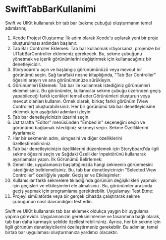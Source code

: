 # SwiftTabBarKullanimi

Swift ve UIKit kullanarak bir tab bar (sekme çubuğu) oluşturmanın temel adımlarını;

1. Xcode Projesi Oluşturma:
İlk adım olarak Xcode'u açılarak yeni bir proje oluşturulması ardından başlanır.
2. Tab Bar Controller Eklemek:
Tab bar kullanmak istiyorsanız, projenize bir UITabBarController eklemeniz gerekecek. Bu, sekme çubuğunu yönetmek ve içerik görünümlerini değiştirmek için kullanacağınız bir denetleyicidir.
3. Storyboard'u açın ve başlangıç görünümünüzü veya mevcut bir görünümü seçin.
Sağ taraftaki nesne kitaplığında, "Tab Bar Controller" öğesini arayın ve ana görünümünüze sürükleyin.
4. Görünümleri Eklemek:
Tab bar ile kullanmak istediğiniz görünümleri eklemelisiniz. Bu görünümler, kullanıcılar sekme çubuğu üzerinden geçiş yapabileceği farklı içerikleri temsil eder.Görünümleri oluşturun veya mevcut olanları kullanın. Örnek olarak, birkaç farklı görünüm (View Controller) oluşturabilirsiniz.
Her bir görünümü tab bar denetleyicisine eklemek için aşağıdaki adımları izleyin:
1. Tab bar denetleyicinizin üzerini seçin.
2. Üst tarafta "Editor" menüsünden "Embed in" seçeneğini seçin ve görünümü bağlamak istediğiniz sekmeyi seçin.
Sekme Özelliklerini Ayarlamak:
1. Her bir sekmenin adını, simgesini ve diğer özelliklerini özelleştirebilirsiniz.
2. Tab bar denetleyicinizin özelliklerini düzenlemek için Storyboard'da ilgili sekme öğesini seçin ve Sağdaki Özellikler İnpektörünü kullanarak ayarlamalar 
yapın.
İlk Görünümü Belirlemek:
1. Genellikle, uygulamanızı başlattığınızda hangi sekmenin görünmesini istediğinizi belirlemelisiniz. Bu, tab bar denetleyicinizin "Selected View Controller" özelliğiyle yapılır.
Geçişler ve Etkileşimler:
1. Kullanıcılar farklı sekmelere tıkladığında görünüm değişiklikleri yapmak için geçişleri ve etkileşimleri ele almalısınız. Bu, görünümler arasında geçiş yapmak için programlama gerektirebilir.
Uygulamayı Test Etme:
1. Projeyi simülatörde veya bir gerçek cihazda çalıştırarak sekme çubuğunun nasıl davrandığını test edin.

Swift ve UIKit kullanarak tab bar eklemek oldukça yaygın bir uygulama yapma görevidir. Uygulamanızın gereksinimlerine ve tasarımına bağlı olarak, tab barı
daha karmaşık şekilde özelleştirebilirsiniz. Ayrıca, her bir sekme için ilgili görünüm denetleyicilerini özelleştirmeniz gerekebilir. Bu adımlar, temel birtab bar uygulaması oluşturmanıza yardımcı olacaktır.
